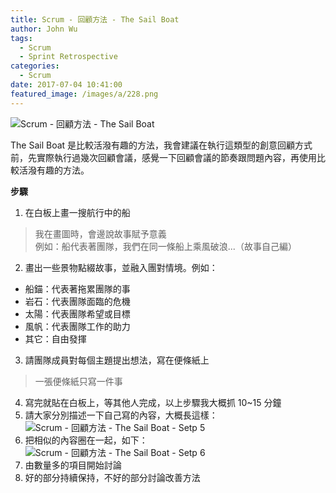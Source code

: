 ```yaml
---
title: Scrum - 回顧方法 - The Sail Boat
author: John Wu
tags:
  - Scrum
  - Sprint Retrospective
categories:
  - Scrum
date: 2017-07-04 10:41:00
featured_image: /images/a/228.png
---
```

![Scrum - 回顧方法 - The Sail Boat](/images/a/227.gif)

The Sail Boat 是比較活潑有趣的方法，我會建議在執行這類型的創意回顧方式前，先實際執行過幾次回顧會議，感覺一下回顧會議的節奏跟問題內容，再使用比較活潑有趣的方法。  

<!-- more -->

**步驟**

1. 在白板上畫一搜航行中的船  
> 我在畫圖時，會邊說故事賦予意義  
> 例如：船代表著團隊，我們在同一條船上乘風破浪...（故事自己編）  
2. 畫出一些景物點綴故事，並融入團對情境。例如：
 * 船錨：代表著拖累團隊的事  
 * 岩石：代表團隊面臨的危機  
 * 太陽：代表團隊希望或目標  
 * 風帆：代表團隊工作的助力  
 * 其它：自由發揮  
3. 請團隊成員對每個主題提出想法，寫在便條紙上  
 > 一張便條紙只寫一件事  
4. 寫完就貼在白板上，等其他人完成，以上步驟我大概抓 10~15 分鐘  
5. 請大家分別描述一下自己寫的內容，大概長這樣： 
![Scrum - 回顧方法 - The Sail Boat - Setp 5](/images/a/227.png)
6. 把相似的內容圈在一起，如下：  
![Scrum - 回顧方法 - The Sail Boat - Setp 6](/images/a/228.png)
7. 由數量多的項目開始討論  
8. 好的部分持續保持，不好的部分討論改善方法  